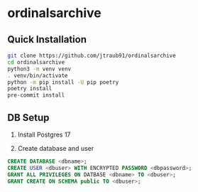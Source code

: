 # ordinalsarchive

## Quick Installation

```bash
git clone https://github.com/jtraub91/ordinalsarchive
cd ordinalsarchive
python3 -m venv venv
. venv/bin/activate
python -m pip install -U pip poetry
poetry install
pre-commit install
```

## DB Setup

1. Install Postgres 17

2. Create database and user

```sql
CREATE DATABASE <dbname>;
CREATE USER <dbuser> WITH ENCRYPTED PASSWORD <dbpassword>;
GRANT ALL PRIVILEGES ON DATBASE <dbname> TO <dbuser>;
GRANT CREATE ON SCHEMA public TO <dbuser>;
```
